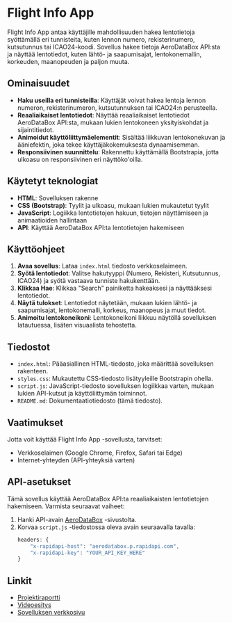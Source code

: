 # Flight Info App

Flight Info App antaa käyttäjille mahdollisuuden hakea lentotietoja syöttämällä eri tunnisteita, kuten lennon numero, rekisterinumero, kutsutunnus tai ICAO24-koodi. Sovellus hakee tietoja AeroDataBox API:sta ja näyttää lentotiedot, kuten lähtö- ja saapumisajat, lentokonemallin, korkeuden, maanopeuden ja paljon muuta.

## Ominaisuudet

- **Haku useilla eri tunnisteilla**: Käyttäjät voivat hakea lentoja lennon numeron, rekisterinumeron, kutsutunnuksen tai ICAO24:n perusteella.
- **Reaaliaikaiset lentotiedot**: Näyttää reaaliaikaiset lentotiedot AeroDataBox API:sta, mukaan lukien lentokoneen yksityiskohdat ja sijaintitiedot.
- **Animoidut käyttöliittymäelementit**: Sisältää liikkuvan lentokonekuvan ja ääniefektin, joka tekee käyttäjäkokemuksesta dynaamisemman.
- **Responsiivinen suunnittelu**: Rakennettu käyttämällä Bootstrapia, jotta ulkoasu on responsiivinen eri näyttöko'oilla.

## Käytetyt teknologiat

- **HTML**: Sovelluksen rakenne
- **CSS (Bootstrap)**: Tyylit ja ulkoasu, mukaan lukien mukautetut tyylit
- **JavaScript**: Logiikka lentotietojen hakuun, tietojen näyttämiseen ja animaatioiden hallintaan
- **API**: Käyttää AeroDataBox API:ta lentotietojen hakemiseen

## Käyttöohjeet

1. **Avaa sovellus**: Lataa `index.html` tiedosto verkkoselaimeen.
2. **Syötä lentotiedot**: Valitse hakutyyppi (Numero, Rekisteri, Kutsutunnus, ICAO24) ja syötä vastaava tunniste hakukenttään.
3. **Klikkaa Hae**: Klikkaa "Search" painiketta hakeaksesi ja näyttääksesi lentotiedot.
4. **Näytä tulokset**: Lentotiedot näytetään, mukaan lukien lähtö- ja saapumisajat, lentokonemalli, korkeus, maanopeus ja muut tiedot.
5. **Animoitu lentokoneikoni**: Lentokoneikoni liikkuu näytöllä sovelluksen latautuessa, lisäten visuaalista tehostetta.

## Tiedostot

- `index.html`: Pääasiallinen HTML-tiedosto, joka määrittää sovelluksen rakenteen.
- `styles.css`: Mukautettu CSS-tiedosto lisätyyleille Bootstrapin ohella.
- `script.js`: JavaScript-tiedosto sovelluksen logiikkaa varten, mukaan lukien API-kutsut ja käyttöliittymän toiminnot.
- `README.md`: Dokumentaatiotiedosto (tämä tiedosto).

## Vaatimukset

Jotta voit käyttää Flight Info App -sovellusta, tarvitset:

- Verkkoselaimen (Google Chrome, Firefox, Safari tai Edge)
- Internet-yhteyden (API-yhteyksiä varten)

## API-asetukset

Tämä sovellus käyttää AeroDataBox API:ta reaaliaikaisten lentotietojen hakemiseen. Varmista seuraavat vaiheet:

1. Hanki API-avain [AeroDataBox](https://rapidapi.com/aerodatabox/api/aerodatabox) -sivustolta.
2. Korvaa `script.js` -tiedostossa oleva avain seuraavalla tavalla:
   ```javascript
   headers: {
       "x-rapidapi-host": "aerodatabox.p.rapidapi.com",
       "x-rapidapi-key": "YOUR_API_KEY_HERE"
   }

## Linkit

- [Projektiraportti](https://storage.googleapis.com/dokumentit/Flight%20info.docx)
- [Videoesitys]([linkki_videoon](https://www.youtube.com/watch?v=qRsbhDOxwss))
- [Sovelluksen verkkosivu](https://rad-madeleine-8333d5.netlify.app)
